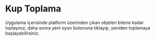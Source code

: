 # Kup Toplama


Uygulama içerisinde platform üzerinden çıkan objeleri bitene kadar toplayınız, daha sonra yeni oyun butonuna tıklayıp, yeniden toplamaya başlayabilirsiniz.

